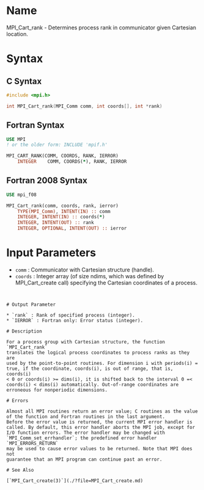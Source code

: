 # Name

MPI_Cart_rank  - Determines process rank in communicator given
Cartesian location.

# Syntax

## C Syntax

```c
#include <mpi.h>

int MPI_Cart_rank(MPI_Comm comm, int coords[], int *rank)
```

## Fortran Syntax

```fortran
USE MPI
! or the older form: INCLUDE 'mpif.h'

MPI_CART_RANK(COMM, COORDS, RANK, IERROR)
    INTEGER    COMM, COORDS(*), RANK, IERROR
```

## Fortran 2008 Syntax

```fortran
USE mpi_f08

MPI_Cart_rank(comm, coords, rank, ierror)
    TYPE(MPI_Comm), INTENT(IN) :: comm
    INTEGER, INTENT(IN) :: coords(*)
    INTEGER, INTENT(OUT) :: rank
    INTEGER, OPTIONAL, INTENT(OUT) :: ierror
```


# Input Parameters

* `comm` : Communicator with Cartesian structure (handle).
* `coords` : Integer array (of size ndims, which was defined by MPI_Cart_create
call) specifying the Cartesian coordinates of a process.
```


# Output Parameter

* `rank` : Rank of specified process (integer).
* `IERROR` : Fortran only: Error status (integer).

# Description

For a process group with Cartesian structure, the function `MPI_Cart_rank`
translates the logical process coordinates to process ranks as they are
used by the point-to-point routines. For dimension i with periods(i) =
true, if the coordinate, coords(i), is out of range, that is, coords(i)
< 0 or coords(i) >= dims(i), it is shifted back to the interval 0 =<
coords(i) < dims(i) automatically. Out-of-range coordinates are
erroneous for nonperiodic dimensions.

# Errors

Almost all MPI routines return an error value; C routines as the value
of the function and Fortran routines in the last argument.
Before the error value is returned, the current MPI error handler is
called. By default, this error handler aborts the MPI job, except for
I/O function errors. The error handler may be changed with
`MPI_Comm_set_errhandler`; the predefined error handler `MPI_ERRORS_RETURN`
may be used to cause error values to be returned. Note that MPI does not
guarantee that an MPI program can continue past an error.

# See Also

[`MPI_Cart_create(3)`](./?file=MPI_Cart_create.md)
